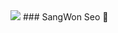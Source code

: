 <img src="https://capsule-render.vercel.app/api?type=wave&color=auto&height=300&section=header&text=capsule%20render&fontSize=90" />
### SangWon Seo 👋

<!--
**seosangdon/seosangdon** is a ✨ _special_ ✨ repository because its `README.md` (this file) appears on your GitHub profile.

Here are some ideas to get you started:

- 🔭 I’m currently working on ...
- 🌱 I’m currently learning ...
- 👯 I’m looking to collaborate on ...
- 🤔 I’m looking for help with ...
- 💬 Ask me about ...
- 📫 How to reach me: ...
- 😄 Pronouns: ...
- ⚡ Fun fact: ...
-->
